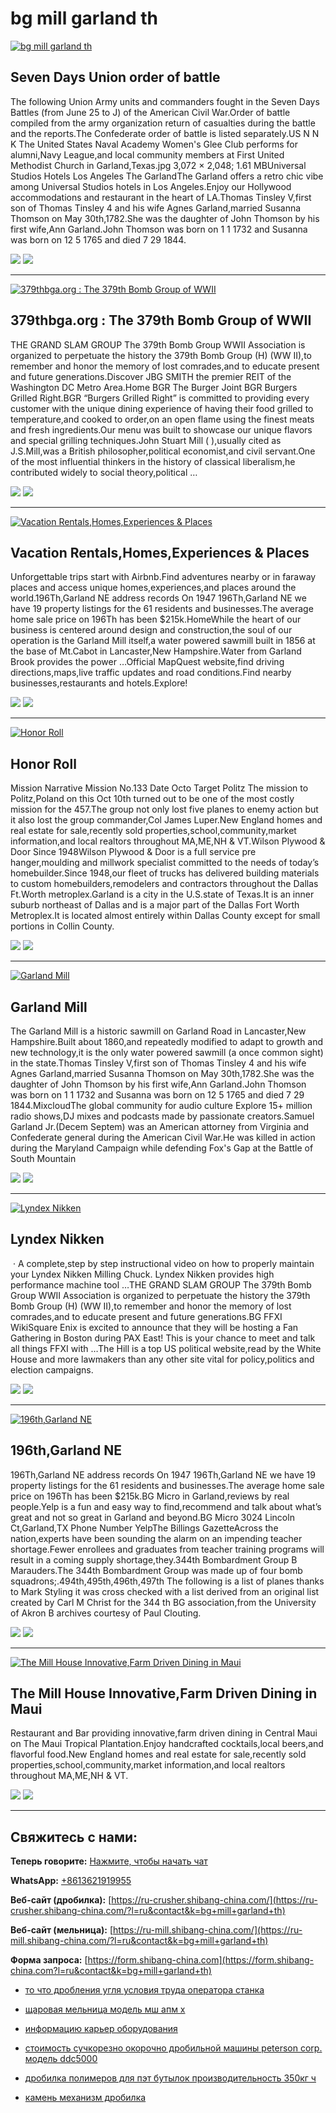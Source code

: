 # bg mill garland th

<a href="https://swt.shibang-china.com/?l=ru&img&k=bg+mill+garland+th" target="_blank">![bg mill garland th](http://static.shibang-china.com/all-800x300/541.jpg)</a>

## Seven Days Union order of battle
The following Union Army units and commanders fought in the Seven Days Battles (from June 25 to J) of the American Civil War.Order of battle compiled from the army organization return of casualties during the battle and the reports.The Confederate order of battle is listed separately.US N N K The United States Naval Academy Women's Glee Club performs for alumni,Navy League,and local community members at First United Methodist Church in Garland,Texas.jpg 3,072 &#215; 2,048; 1.61 MBUniversal Studios Hotels Los Angeles The GarlandThe Garland offers a retro chic vibe among Universal Studios hotels in Los Angeles.Enjoy our Hollywood accommodations and restaurant in the heart of LA.Thomas Tinsley V,first son of Thomas Tinsley 4 and his wife Agnes Garland,married Susanna Thomson on May 30th,1782.She was the daughter of John Thomson by his first wife,Ann Garland.John Thomson was born on 1 1 1732 and Susanna was born on 12 5 1765 and died 7 29 1844.


<a href="https://whatsapp.shibangsoft.com/WhatsApp.php" target="_blank" title="WhatsApp">![](http://static.shibang-china.com/icon/whatsapp.png)</a> <a href="https://swt.shibang-china.com/?l=ru&icon&k=bg+mill+garland+th" target="_blank">![](http://static.shibang-china.com/icon/chat-ru.png)</a>

---

<a href="https://swt.shibang-china.com/?l=ru&img&k=bg+mill+garland+th" target="_blank">![379thbga.org : The 379th Bomb Group of WWII](http://static.shibang-china.com/all-800x300/931.jpg)</a>

## 379thbga.org : The 379th Bomb Group of WWII
THE GRAND SLAM GROUP The 379th Bomb Group WWII Association is organized to perpetuate the history the 379th Bomb Group (H) (WW II),to remember and honor the memory of lost comrades,and to educate present and future generations.Discover JBG SMITH the premier REIT of the Washington DC Metro Area.Home BGR The Burger Joint BGR Burgers Grilled Right.BGR “Burgers Grilled Right” is committed to providing every customer with the unique dining experience of having their food grilled to temperature,and cooked to order,on an open flame using the finest meats and fresh ingredients.Our menu was built to showcase our unique flavors and special grilling techniques.John Stuart Mill ( ),usually cited as J.S.Mill,was a British philosopher,political economist,and civil servant.One of the most influential thinkers in the history of classical liberalism,he contributed widely to social theory,political …


<a href="https://whatsapp.shibangsoft.com/WhatsApp.php" target="_blank" title="WhatsApp">![](http://static.shibang-china.com/icon/whatsapp.png)</a> <a href="https://swt.shibang-china.com/?l=ru&icon&k=bg+mill+garland+th" target="_blank">![](http://static.shibang-china.com/icon/chat-ru.png)</a>

---

<a href="https://swt.shibang-china.com/?l=ru&img&k=bg+mill+garland+th" target="_blank">![Vacation Rentals,Homes,Experiences &amp; Places](http://static.shibang-china.com/all-800x300/146.jpg)</a>

## Vacation Rentals,Homes,Experiences &amp; Places
Unforgettable trips start with Airbnb.Find adventures nearby or in faraway places and access unique homes,experiences,and places around the world.196Th,Garland NE address records On 1947 196Th,Garland NE we have 19 property listings for the 61 residents and businesses.The average home sale price on 196Th has been $215k.HomeWhile the heart of our business is centered around design and construction,the soul of our operation is the Garland Mill itself,a water powered sawmill built in 1856 at the base of Mt.Cabot in Lancaster,New Hampshire.Water from Garland Brook provides the power …Official MapQuest website,find driving directions,maps,live traffic updates and road conditions.Find nearby businesses,restaurants and hotels.Explore!


<a href="https://whatsapp.shibangsoft.com/WhatsApp.php" target="_blank" title="WhatsApp">![](http://static.shibang-china.com/icon/whatsapp.png)</a> <a href="https://swt.shibang-china.com/?l=ru&icon&k=bg+mill+garland+th" target="_blank">![](http://static.shibang-china.com/icon/chat-ru.png)</a>

---

<a href="https://swt.shibang-china.com/?l=ru&img&k=bg+mill+garland+th" target="_blank">![Honor Roll](http://static.shibang-china.com/all-800x300/556.jpg)</a>

## Honor Roll
Mission Narrative Mission No.133 Date Octo Target Politz The mission to Politz,Poland on this Oct 10th turned out to be one of the most costly mission for the 457.The group not only lost five planes to enemy action but it also lost the group commander,Col James Luper.New England homes and real estate for sale,recently sold properties,school,community,market information,and local realtors throughout MA,ME,NH &amp; VT.Wilson Plywood &amp; Door Since 1948Wilson Plywood &amp; Door is a full service pre hanger,moulding and millwork specialist committed to the needs of today’s homebuilder.Since 1948,our fleet of trucks has delivered building materials to custom homebuilders,remodelers and contractors throughout the Dallas Ft.Worth metroplex.Garland is a city in the U.S.state of Texas.It is an inner suburb northeast of Dallas and is a major part of the Dallas Fort Worth Metroplex.It is located almost entirely within Dallas County except for small portions in Collin County.


<a href="https://whatsapp.shibangsoft.com/WhatsApp.php" target="_blank" title="WhatsApp">![](http://static.shibang-china.com/icon/whatsapp.png)</a> <a href="https://swt.shibang-china.com/?l=ru&icon&k=bg+mill+garland+th" target="_blank">![](http://static.shibang-china.com/icon/chat-ru.png)</a>

---

<a href="https://swt.shibang-china.com/?l=ru&img&k=bg+mill+garland+th" target="_blank">![Garland Mill](http://static.shibang-china.com/all-800x300/90.jpg)</a>

## Garland Mill
The Garland Mill is a historic sawmill on Garland Road in Lancaster,New Hampshire.Built about 1860,and repeatedly modified to adapt to growth and new technology,it is the only water powered sawmill (a once common sight) in the state.Thomas Tinsley V,first son of Thomas Tinsley 4 and his wife Agnes Garland,married Susanna Thomson on May 30th,1782.She was the daughter of John Thomson by his first wife,Ann Garland.John Thomson was born on 1 1 1732 and Susanna was born on 12 5 1765 and died 7 29 1844.MixcloudThe global community for audio culture Explore 15+ million radio shows,DJ mixes and podcasts made by passionate creators.Samuel Garland Jr.(Decem Septem) was an American attorney from Virginia and Confederate general during the American Civil War.He was killed in action during the Maryland Campaign while defending Fox's Gap at the Battle of South Mountain


<a href="https://whatsapp.shibangsoft.com/WhatsApp.php" target="_blank" title="WhatsApp">![](http://static.shibang-china.com/icon/whatsapp.png)</a> <a href="https://swt.shibang-china.com/?l=ru&icon&k=bg+mill+garland+th" target="_blank">![](http://static.shibang-china.com/icon/chat-ru.png)</a>

---

<a href="https://swt.shibang-china.com/?l=ru&img&k=bg+mill+garland+th" target="_blank">![Lyndex Nikken](http://static.shibang-china.com/all-800x300/1390.jpg)</a>

## Lyndex Nikken
&nbsp;&#0183;&#32;A complete,step by step instructional video on how to properly maintain your Lyndex Nikken Milling Chuck. Lyndex Nikken provides high performance machine tool …THE GRAND SLAM GROUP The 379th Bomb Group WWII Association is organized to perpetuate the history the 379th Bomb Group (H) (WW II),to remember and honor the memory of lost comrades,and to educate present and future generations.BG FFXI WikiSquare Enix is excited to announce that they will be hosting a Fan Gathering in Boston during PAX East! This is your chance to meet and talk all things FFXI with …The Hill is a top US political website,read by the White House and more lawmakers than any other site vital for policy,politics and election campaigns.


<a href="https://whatsapp.shibangsoft.com/WhatsApp.php" target="_blank" title="WhatsApp">![](http://static.shibang-china.com/icon/whatsapp.png)</a> <a href="https://swt.shibang-china.com/?l=ru&icon&k=bg+mill+garland+th" target="_blank">![](http://static.shibang-china.com/icon/chat-ru.png)</a>

---

<a href="https://swt.shibang-china.com/?l=ru&img&k=bg+mill+garland+th" target="_blank">![196th,Garland NE](http://static.shibang-china.com/all-800x300/870.jpg)</a>

## 196th,Garland NE
196Th,Garland NE address records On 1947 196Th,Garland NE we have 19 property listings for the 61 residents and businesses.The average home sale price on 196Th has been $215k.BG Micro in Garland,reviews by real people.Yelp is a fun and easy way to find,recommend and talk about what’s great and not so great in Garland and beyond.BG Micro 3024 Lincoln Ct,Garland,TX Phone Number YelpThe Billings GazetteAcross the nation,experts have been sounding the alarm on an impending teacher shortage.Fewer enrollees and graduates from teacher training programs will result in a coming supply shortage,they.344th Bombardment Group B Marauders.The 344th Bombardment Group was made up of four bomb squadrons;.494th,495th,496th,497th The following is a list of planes thanks to Mark Styling it was cross checked with a list derived from an original list created by Carl M Christ for the 344 th BG association,from the University of Akron B archives courtesy of Paul Clouting.


<a href="https://whatsapp.shibangsoft.com/WhatsApp.php" target="_blank" title="WhatsApp">![](http://static.shibang-china.com/icon/whatsapp.png)</a> <a href="https://swt.shibang-china.com/?l=ru&icon&k=bg+mill+garland+th" target="_blank">![](http://static.shibang-china.com/icon/chat-ru.png)</a>

---

<a href="https://swt.shibang-china.com/?l=ru&img&k=bg+mill+garland+th" target="_blank">![The Mill House Innovative,Farm Driven Dining in Maui](http://static.shibang-china.com/all-800x300/252.jpg)</a>

## The Mill House Innovative,Farm Driven Dining in Maui
Restaurant and Bar providing innovative,farm driven dining in Central Maui on The Maui Tropical Plantation.Enjoy handcrafted cocktails,local beers,and flavorful food.New England homes and real estate for sale,recently sold properties,school,community,market information,and local realtors throughout MA,ME,NH &amp; VT.

<a href="https://whatsapp.shibangsoft.com/WhatsApp.php" target="_blank" title="WhatsApp">![](http://static.shibang-china.com/icon/whatsapp.png)</a> <a href="https://swt.shibang-china.com/?l=ru&icon&k=bg+mill+garland+th" target="_blank">![](http://static.shibang-china.com/icon/chat-ru.png)</a>

---
## Свяжитесь с нами:

**Теперь говорите:** [Нажмите, чтобы начать чат](https://swt.shibang-china.com?l=ru&contact&k=bg+mill+garland+th)

**WhatsApp:**  [+8613621919955](https://whatsapp.shibangsoft.com/WhatsApp.php)

**Веб-сайт (дробилка):** [https://ru-crusher.shibang-china.com/](https://ru-crusher.shibang-china.com/?l=ru&contact&k=bg+mill+garland+th)

**Веб-сайт (мельница):** [https://ru-mill.shibang-china.com/](https://ru-mill.shibang-china.com/?l=ru&contact&k=bg+mill+garland+th)

**Форма запроса:** [https://form.shibang-china.com](https://form.shibang-china.com?l=ru&contact&k=bg+mill+garland+th)

* [то что дробления угля условия труда оператора станка](../107/%D1%82%D0%BE%20%D1%87%D1%82%D0%BE%20%D0%B4%D1%80%D0%BE%D0%B1%D0%BB%D0%B5%D0%BD%D0%B8%D1%8F%20%D1%83%D0%B3%D0%BB%D1%8F%20%D1%83%D1%81%D0%BB%D0%BE%D0%B2%D0%B8%D1%8F%20%D1%82%D1%80%D1%83%D0%B4%D0%B0%20%D0%BE%D0%BF%D0%B5%D1%80%D0%B0%D1%82%D0%BE%D1%80%D0%B0%20%D1%81%D1%82%D0%B0%D0%BD%D0%BA%D0%B0.md)

* [щаровая мельница модель мш апм х](../113/%D1%89%D0%B0%D1%80%D0%BE%D0%B2%D0%B0%D1%8F%20%D0%BC%D0%B5%D0%BB%D1%8C%D0%BD%D0%B8%D1%86%D0%B0%20%D0%BC%D0%BE%D0%B4%D0%B5%D0%BB%D1%8C%20%D0%BC%D1%88%20%D0%B0%D0%BF%D0%BC%20%D1%85.md)

* [информацию карьер оборудования](../113/%D0%B8%D0%BD%D1%84%D0%BE%D1%80%D0%BC%D0%B0%D1%86%D0%B8%D1%8E%20%D0%BA%D0%B0%D1%80%D1%8C%D0%B5%D1%80%20%D0%BE%D0%B1%D0%BE%D1%80%D1%83%D0%B4%D0%BE%D0%B2%D0%B0%D0%BD%D0%B8%D1%8F.md)

* [стоимость сучкорезно окорочно дробильной машины peterson corp. модель ddc5000](../115/%D1%81%D1%82%D0%BE%D0%B8%D0%BC%D0%BE%D1%81%D1%82%D1%8C%20%D1%81%D1%83%D1%87%D0%BA%D0%BE%D1%80%D0%B5%D0%B7%D0%BD%D0%BE%20%D0%BE%D0%BA%D0%BE%D1%80%D0%BE%D1%87%D0%BD%D0%BE%20%D0%B4%D1%80%D0%BE%D0%B1%D0%B8%D0%BB%D1%8C%D0%BD%D0%BE%D0%B9%20%D0%BC%D0%B0%D1%88%D0%B8%D0%BD%D1%8B%20peterson%20corp.%20%D0%BC%D0%BE%D0%B4%D0%B5%D0%BB%D1%8C%20ddc5000.md)

* [дробилка полимеров для пэт бутылок производительность 350кг ч](../106/%D0%B4%D1%80%D0%BE%D0%B1%D0%B8%D0%BB%D0%BA%D0%B0%20%D0%BF%D0%BE%D0%BB%D0%B8%D0%BC%D0%B5%D1%80%D0%BE%D0%B2%20%D0%B4%D0%BB%D1%8F%20%D0%BF%D1%8D%D1%82%20%D0%B1%D1%83%D1%82%D1%8B%D0%BB%D0%BE%D0%BA%20%D0%BF%D1%80%D0%BE%D0%B8%D0%B7%D0%B2%D0%BE%D0%B4%D0%B8%D1%82%D0%B5%D0%BB%D1%8C%D0%BD%D0%BE%D1%81%D1%82%D1%8C%20350%D0%BA%D0%B3%20%D1%87.md)

* [камень механизм дробилка](../107/%D0%BA%D0%B0%D0%BC%D0%B5%D0%BD%D1%8C%20%D0%BC%D0%B5%D1%85%D0%B0%D0%BD%D0%B8%D0%B7%D0%BC%20%D0%B4%D1%80%D0%BE%D0%B1%D0%B8%D0%BB%D0%BA%D0%B0.md)